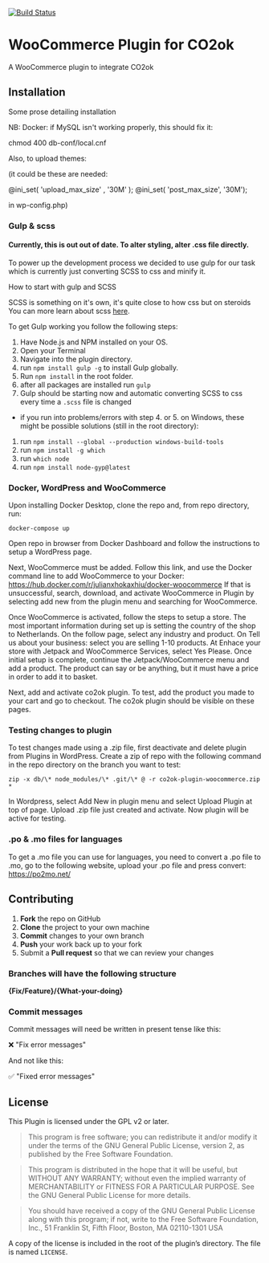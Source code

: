 [![Build Status](https://travis-ci.org/Mil0dV/co2ok-plugin-woocommerce.svg?branch=master)](https://travis-ci.org/Mil0dV/co2ok-plugin-woocommerce)

# WooCommerce Plugin for CO2ok

A WooCommerce plugin to integrate CO2ok

## Installation

Some prose detailing installation

NB: Docker: if MySQL isn't working properly, this should fix it:

chmod 400 db-conf/local.cnf

Also, to upload themes:

(it could be these are needed:

@ini_set( 'upload_max_size' , '30M' );
@ini_set( 'post_max_size', '30M');

in wp-config.php)

### Gulp & scss

#### Currently, this is out out of date. To alter styling, alter .css file directly.

To power up the development process we decided to use gulp for our task
which is currently just converting SCSS to css and minify it.

How to start with gulp and SCSS

SCSS is something on it's own, it's quite close to how css but on steroids
You can more learn about scss [here](https://sass-lang.com/).

To get Gulp working you follow the following steps:

1. Have Node.js and NPM installed on your OS.
2. Open your Terminal
3. Navigate into the plugin directory.
4. run `npm install gulp -g` to install Gulp globally.
5. Run `npm install` in the root folder.
6. after all packages are installed run `gulp`
7. Gulp should be starting now and automatic converting SCSS to css every time a `.scss` file is changed

- if you run into problems/errors with step 4. or 5. on Windows, these might be possible solutions (still in the root directory):
1. run `npm install --global --production windows-build-tools`
2. run `npm install -g which`
3. run `which node`
4. run `npm install node-gyp@latest`


### Docker, WordPress and WooCommerce
Upon installing Docker Desktop, clone the repo and, from repo directory, run:
```
docker-compose up
```

Open repo in browser from Docker Dashboard and follow the instructions to setup a WordPress page.

Next, WooCommerce must be added. Follow this link, and use the Docker command line to add WooCommerce to your Docker:
https://hub.docker.com/r/julianxhokaxhiu/docker-woocommerce
If that is unsuccessful, search, download, and activate WooCommerce in Plugin by selecting add new from the plugin menu and searching for WooCommerce.

Once WooCommerce is activated, follow the steps to setup a store. The most important information during set up is setting the country of the shop to Netherlands. On the follow page, select any industry and product. On Tell us about your business: select you are selling 1-10 products.
At Enhace your store with Jetpack and WooCommerce Services, select Yes Please. Once initial setup is complete, continue the Jetpack/WooCommerce menu and add a product. The product can say or be anything, but it must have a price in order to add it to basket.

Next, add and activate co2ok plugin. To test, add the product you made to your cart and go to checkout. The co2ok plugin should be visible on these pages.


### Testing changes to plugin
To test changes made using a .zip file, first deactivate and delete plugin from Plugins in WordPress.
Create a zip of repo with the following command in the repo directory on the branch you want to test:
```
zip -x db/\* node_modules/\* .git/\* @ -r co2ok-plugin-woocommerce.zip *
```
In Wordpress, select Add New in plugin menu and select Upload Plugin at top of page. Upload .zip file just created and activate. Now plugin will be active for
testing.

### .po & .mo files for languages

To get a .mo file you can use for languages, you need to convert a .po file to .mo,
go to the following website, upload your .po file and press convert:
https://po2mo.net/

## Contributing

 1. **Fork** the repo on GitHub
 2. **Clone** the project to your own machine
 3. **Commit** changes to your own branch
 4. **Push** your work back up to your fork
 5. Submit a **Pull request** so that we can review your changes

### Branches will have the following structure

  **{Fix/Feature}/{What-your-doing}**

### Commit messages

  Commit messages will need be written in present tense like this:

  ❌ "Fix error messages"

  And not like this:

  ✅ "Fixed error messages"

## License

This Plugin is licensed under the GPL v2 or later.

> This program is free software; you can redistribute it and/or modify it under the terms of the GNU General Public License, version 2, as published by the Free Software Foundation.

> This program is distributed in the hope that it will be useful, but WITHOUT ANY WARRANTY; without even the implied warranty of MERCHANTABILITY or FITNESS FOR A PARTICULAR PURPOSE. See the GNU General Public License for more details.

> You should have received a copy of the GNU General Public License along with this program; if not, write to the Free Software Foundation, Inc., 51 Franklin St, Fifth Floor, Boston, MA 02110-1301 USA

A copy of the license is included in the root of the plugin’s directory. The file is named `LICENSE`.
